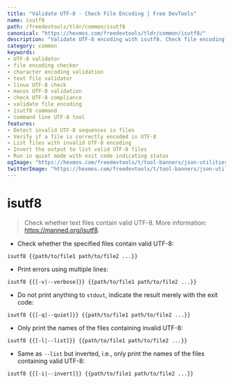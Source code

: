 ```yaml
---
title: "Validate UTF-8 - Check File Encoding | Free DevTools"
name: isutf8
path: /freedevtools/tldr/common/isutf8
canonical: "https://hexmos.com/freedevtools/tldr/common/isutf8/"
description: "Validate UTF-8 encoding with isutf8. Check file encoding and identify invalid UTF-8 characters. Free online tool, no registration required."
category: common
keywords:
- UTF-8 validator
- file encoding checker
- character encoding validation
- text file validator
- linux UTF-8 check
- macos UTF-8 validation
- check UTF-8 compliance
- validate file encoding
- isutf8 command
- command line UTF-8 tool
features:
- Detect invalid UTF-8 sequences in files
- Verify if a file is correctly encoded in UTF-8
- List files with invalid UTF-8 encoding
- Invert the output to list valid UTF-8 files
- Run in quiet mode with exit code indicating status
ogImage: "https://hexmos.com/freedevtools/t/tool-banners/json-utilities-banner.png"
twitterImage: "https://hexmos.com/freedevtools/t/tool-banners/json-utilities-banner.png"
---
```


# isutf8

> Check whether text files contain valid UTF-8.
> More information: <https://manned.org/isutf8>.

- Check whether the specified files contain valid UTF-8:

`isutf8 {{path/to/file1 path/to/file2 ...}}`

- Print errors using multiple lines:

`isutf8 {{[-v|--verbose]}} {{path/to/file1 path/to/file2 ...}}`

- Do not print anything to `stdout`, indicate the result merely with the exit code:

`isutf8 {{[-q|--quiet]}} {{path/to/file1 path/to/file2 ...}}`

- Only print the names of the files containing invalid UTF-8:

`isutf8 {{[-l|--list]}} {{path/to/file1 path/to/file2 ...}}`

- Same as `--list` but inverted, i.e., only print the names of the files containing valid UTF-8:

`isutf8 {{[-i|--invert]}} {{path/to/file1 path/to/file2 ...}}`
